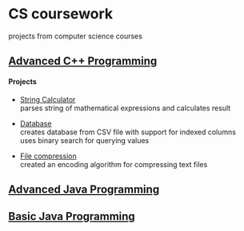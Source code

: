 # CS coursework
projects from computer science courses

## [Advanced C++ Programming](https://github.com/peterlopez/CS-coursework/tree/master/COMSC-165)

#### Projects

- [String Calculator](https://github.com/peterlopez/CS-coursework/tree/master/COMSC-165/final-project) \
parses string of mathematical expressions and calculates result

- [Database](https://github.com/peterlopez/CS-coursework/tree/master/COMSC-165/labs/Database) \
creates database from CSV file with support for indexed columns \
uses binary search for querying values

- [File compression](https://github.com/peterlopez/CS-coursework/tree/master/COMSC-165/labs/Compression) \
created an encoding algorithm for compressing text files

## [Advanced Java Programming](https://github.com/peterlopez/CS-coursework/tree/master/CS-256)

## [Basic Java Programming](https://github.com/peterlopez/CS-coursework/tree/master/CPE-102)
